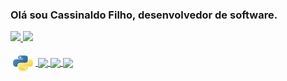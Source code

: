 ### Olá sou Cassinaldo Filho, desenvolvedor de software.

  <a href="https://github.com/cassinaldo-filho">
  <img height="180em" src="https://github-readme-stats.vercel.app/api?username=cassinaldo-filho&show_icons=true&theme=dracula&include_all_commits=true&count_private=true"/>
  <img height="150em" src="https://github-readme-stats.vercel.app/api/top-langs/?username=cassinaldo-filho&layout=compact&langs_count=7&theme=dracula"/>
    
</div>
  
<div style="display: inline_block"><br>  
  <img align="center"  height="30" width="40" src="https://raw.githubusercontent.com/devicons/devicon/master/icons/python/python-original.svg">
  <img  align="center" height="30" src="https://cdn.jsdelivr.net/gh/devicons/devicon/icons/mysql/mysql-original.svg" />
  <img  align="center" height="30" src="https://cdn.jsdelivr.net/gh/devicons/devicon/icons/cplusplus/cplusplus-original.svg" />
  <img  align="center" height="30" src="https://cdn.jsdelivr.net/gh/devicons/devicon/icons/c/c-original.svg" />

</div>  
